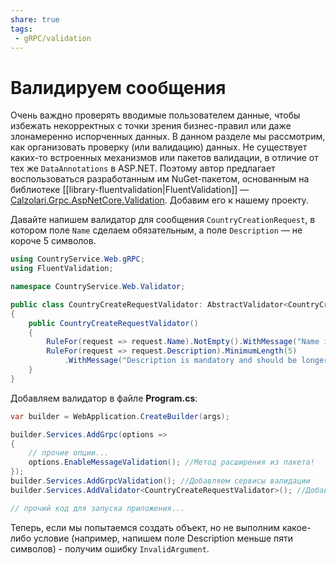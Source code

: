 ```yaml
---
share: true
tags:
 - gRPC/validation
---
```

# Валидируем сообщения
Очень важдно проверять вводимые пользователем данные, чтобы избежать некорректных с точки зрения бизнес-правил или даже злонамеренно испорченных данных. В данном разделе мы рассмотрим, как организовать проверку (или валидацию) данных.
Не существует каких-то встроенных механизмов или пакетов валидации, в отличие от тех же `DataAnnotations` в ASP.NET. Поэтому автор предлагает воспользоваться разработанным им NuGet-пакетом, основанным на библиотеке [[library-fluentvalidation|FluentValidation]] — [Calzolari.Grpc.AspNetCore.Validation](https://www.nuget.org/packages/Calzolari.Grpc.AspNetCore.Validation). Добавим его к нашему проекту.

Давайте напишем валидатор для сообщения `CountryCreationRequest`, в котором поле `Name` сделаем обязательным, а поле `Description` — не короче 5 символов.
```csharp
using CountryService.Web.gRPC;
using FluentValidation;

namespace CountryService.Web.Validator;

public class CountryCreateRequestValidator: AbstractValidator<CountryCreationRequest>
{
    public CountryCreateRequestValidator()
    {
        RuleFor(request => request.Name).NotEmpty().WithMessage("Name is mandatory.");
        RuleFor(request => request.Description).MinimumLength(5)
            .WithMessage("Description is mandatory and should be longer than 4 characters");
    }
}
```
Добавляем валидатор в файле **Program.cs**:
```csharp
var builder = WebApplication.CreateBuilder(args);

builder.Services.AddGrpc(options =>
{
	// прочие опции...
    options.EnableMessageValidation(); //Метод расширения из пакета!
});
builder.Services.AddGrpcValidation(); //Добавляем сервисы валидации
builder.Services.AddValidator<CountryCreateRequestValidator>(); //Добавляем сам валидатор

// прочий код для запуска приложения...

```

Теперь, если мы попытаемся создать объект, но не выполним какое-либо условие (например, напишем поле Description меньше пяти символов) - получим ошибку `InvalidArgument`.

